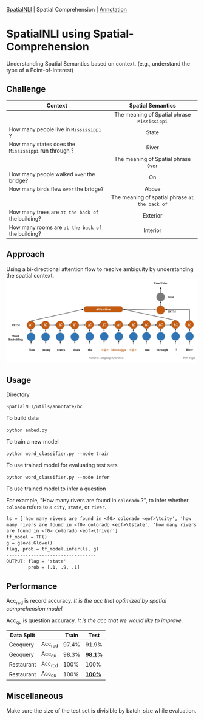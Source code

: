 [SpatialNLI](./README.md) | Spatial Comprehension | [Annotation](./README.anno.md)

# SpatialNLI using Spatial-Comprehension
Understanding Spatial Semantics based on context. (e.g., understand the type of a Point-of-Interest)

## Challenge
 | Context | Spatial Semantics |
 |---------|:-------------------:|
 |  | The meaning of Spatial phrase `Mississippi` |
 | How many people live in `Mississippi` ?| State |
 | How many states does the `Mississippi` run through ?| River |
 |  |  The meaning of Spatial phrase `Over`  |
 | How many people walked `over` the bridge? | On |
 | How many birds flew `over` the bridge?    | Above|
 | | The meaning of spatial phrase `at the back of`  |
 | How many trees are `at the back of` the building? | Exterior |
 | How many rooms are `at the back of` the building? | Interior |
  
   
## Approach
  Using a bi-directional attention flow to resolve ambiguity by understanding the spatial context.
  ![Model](model.jpg)

## Usage

Directory

```SpatialNLI/utils/annotate/bc```

To build data

```python embed.py```

To train a new model

```python word_classifier.py --mode train```

To use trained model for evaluating test sets

```python word_classifier.py --mode infer```

To use trained model to infer a question

For example, "How many rivers are found in `colorado` ?", to infer whether `coloado` refers to a `city`, `state`, or `river`.

    ls = ['how many rivers are found in <f0> colorado <eof>\tcity', 'how many rivers are found in <f0> colorado <eof>\tstate', 'how many rivers are found in <f0> colorado <eof>\triver'] 
    tf_model = TF()
    g = glove.Glove()
    flag, prob = tf_model.infer(ls, g)
    ---------------------------------
    OUTPUT: flag = 'state'
            prob = [.1, .9, .1]
    
   

## Performance
 
  Acc<sub>rcd</sub> is record accuracy. *It is the acc that optimized by spatial comprehension model.*
  
  Acc<sub>qu</sub> is question accuracy. *It is the acc that we would like to improve.*
  
  |Data Split|         | Train | Test|
  |----------|---------|-------|-----|
  |Geoquery  | Acc<sub>rcd</sub> |97.4%  |91.9%|
  |Geoquery  | Acc<sub>qu</sub> |98.3%  |[**98.1%**](https://drive.google.com/drive/folders/1-9jByLW3_zmpgUjeYaCSfuf-t36foL1i)|
  |Restaurant| Acc<sub>rcd</sub> |100%   |100% |
  |Restaurant| Acc<sub>qu</sub> |100%   |[**100%**](https://drive.google.com/drive/folders/1oG37fIyKIZ26-ht12xR1Ll3TzrGNFy-z?usp=sharing)|
  

<!---Training with multiple datasets using a single model
|              |Acc<sub>qm</sub>|Acc<sub>qm</sub>|
|--------------|----------------|----------------|
| Model        |Geoquery        |Restaurant      |
| Separate     | 90.4%          |100%            |
| Shared       |**90.7%**       |**100%**        |
--->

  
## Miscellaneous

  Make sure the size of the test set is divisible by batch_size while evaluation.


  
